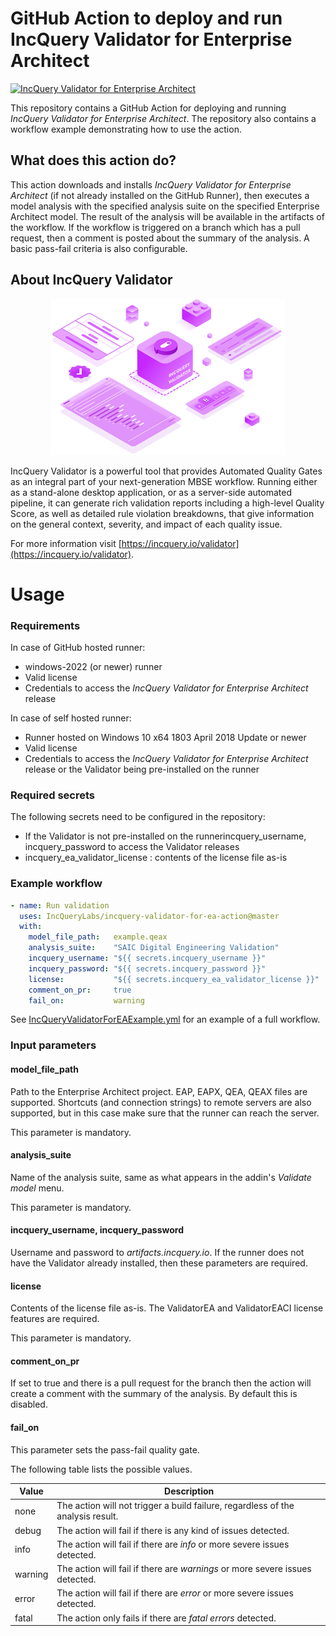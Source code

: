 # GitHub Action to deploy and run IncQuery Validator for Enterprise Architect

[![IncQuery Validator for Enterprise Architect](https://github.com/IncQueryLabs/incquery-validator-for-ea-action/actions/workflows/IncQueryValidatorForEAExample.yml/badge.svg)](https://github.com/IncQueryLabs/incquery-validator-for-ea-action/actions/workflows/IncQueryValidatorForEAExample.yml)

This repository contains a GitHub Action for deploying and running *IncQuery Validator for Enterprise Architect*. The repository also contains a workflow example demonstrating how to use the action.

## What does this action do?

This action downloads and installs *IncQuery Validator for Enterprise Architect* (if not already installed on the GitHub Runner), then executes a model analysis with the specified analysis suite on the specified Enterprise Architect model. The result of the analysis will be available in the artifacts of the workflow. If the workflow is triggered on a branch which has a pull request, then a comment is posted about the summary of the analysis. A basic pass-fail criteria is also configurable.

## About IncQuery Validator

<p align="center">
  <img height=250 src="./images/IncQueryValidator.png">
</p>

IncQuery Validator is a powerful tool that provides Automated Quality Gates as an integral part of your next-generation MBSE workflow. Running either as a stand-alone desktop application, or as a server-side automated pipeline, it can generate rich validation reports including a high-level Quality Score, as well as detailed rule violation breakdowns, that give information on the general context, severity, and impact of each quality issue.

For more information visit [https://incquery.io/validator](https://incquery.io/validator).

# Usage

### Requirements

In case of GitHub hosted runner:
- windows-2022 (or newer) runner
- Valid license
- Credentials to access the *IncQuery Validator for Enterprise Architect* release

In case of self hosted runner:
- Runner hosted on Windows 10 x64 1803 April 2018 Update or newer
- Valid license
- Credentials to access the *IncQuery Validator for Enterprise Architect* release or the Validator being pre-installed on the runner

### Required secrets

The following secrets need to be configured in the repository:
- If the Validator is not pre-installed on the runnerincquery_username, incquery_password to access the Validator releases
- incquery_ea_validator_license : contents of the license file as-is

### Example workflow

```yaml
- name: Run validation
  uses: IncQueryLabs/incquery-validator-for-ea-action@master
  with:
    model_file_path:   example.qeax
    analysis_suite:    "SAIC Digital Engineering Validation"
    incquery_username: "${{ secrets.incquery_username }}"
    incquery_password: "${{ secrets.incquery_password }}"
    license:           "${{ secrets.incquery_ea_validator_license }}"
    comment_on_pr:     true
    fail_on:           warning
```

See [IncQueryValidatorForEAExample.yml](.github/workflows/IncQueryValidatorForEAExample.yml) for an example of a full workflow.

### Input parameters

#### model_file_path
Path to the Enterprise Architect project. EAP, EAPX, QEA, QEAX files are supported. Shortcuts (and connection strings) to remote servers are also supported, but in this case make sure that the runner can reach the server.

This parameter is mandatory.

#### analysis_suite
Name of the analysis suite, same as what appears in the addin's *Validate model* menu.

This parameter is mandatory.

#### incquery_username, incquery_password

Username and password to *artifacts.incquery.io*. If the runner does not have the Validator already installed, then these parameters are required.

#### license

Contents of the license file as-is. The ValidatorEA and ValidatorEACI license features are required.

This parameter is mandatory.

#### comment_on_pr

If set to true and there is a pull request for the branch then the action will create a comment with the summary of the analysis. By default this is disabled.

#### fail_on

This parameter sets the pass-fail quality gate.

The following table lists the possible values.

| Value | Description |
| ----- | ----------- |
| none  | The action will not trigger a build failure, regardless of the analysis result. |
| debug | The action will fail if there is any kind of issues detected. |
| info  | The action will fail if there are *info* or more severe issues detected. |
| warning | The action will fail if there are *warnings* or more severe issues detected. |
| error | The action will fail if there are *error* or more severe issues detected. |
| fatal | The action only fails if there are *fatal errors* detected. |
